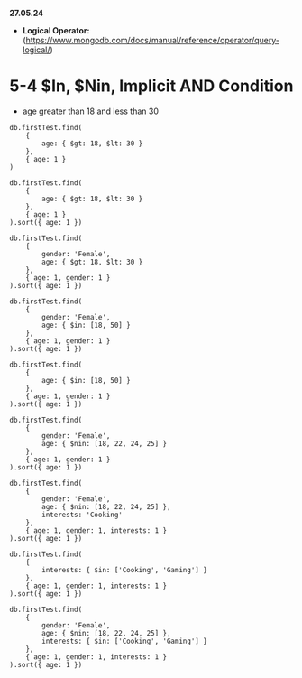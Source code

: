 **27.05.24**

- **Logical Operator:** (https://www.mongodb.com/docs/manual/reference/operator/query-logical/)

# 5-4 $In, $Nin, Implicit AND Condition

- age greater than 18 and less than 30

```
db.firstTest.find(
    {
        age: { $gt: 18, $lt: 30 }
    },
    { age: 1 }
)
```

```
db.firstTest.find(
    {
        age: { $gt: 18, $lt: 30 }
    },
    { age: 1 }
).sort({ age: 1 })
```

```
db.firstTest.find(
    {
        gender: 'Female',
        age: { $gt: 18, $lt: 30 }
    },
    { age: 1, gender: 1 }
).sort({ age: 1 })
```

```
db.firstTest.find(
    {
        gender: 'Female',
        age: { $in: [18, 50] }
    },
    { age: 1, gender: 1 }
).sort({ age: 1 })
```

```
db.firstTest.find(
    {
        age: { $in: [18, 50] }
    },
    { age: 1, gender: 1 }
).sort({ age: 1 })
```

```
db.firstTest.find(
    {
        gender: 'Female',
        age: { $nin: [18, 22, 24, 25] }
    },
    { age: 1, gender: 1 }
).sort({ age: 1 })
```

```
db.firstTest.find(
    {
        gender: 'Female',
        age: { $nin: [18, 22, 24, 25] },
        interests: 'Cooking'
    },
    { age: 1, gender: 1, interests: 1 }
).sort({ age: 1 })
```

```
db.firstTest.find(
    {
        interests: { $in: ['Cooking', 'Gaming'] }
    },
    { age: 1, gender: 1, interests: 1 }
).sort({ age: 1 })
```

```
db.firstTest.find(
    {
        gender: 'Female',
        age: { $nin: [18, 22, 24, 25] },
        interests: { $in: ['Cooking', 'Gaming'] }
    },
    { age: 1, gender: 1, interests: 1 }
).sort({ age: 1 })
```
